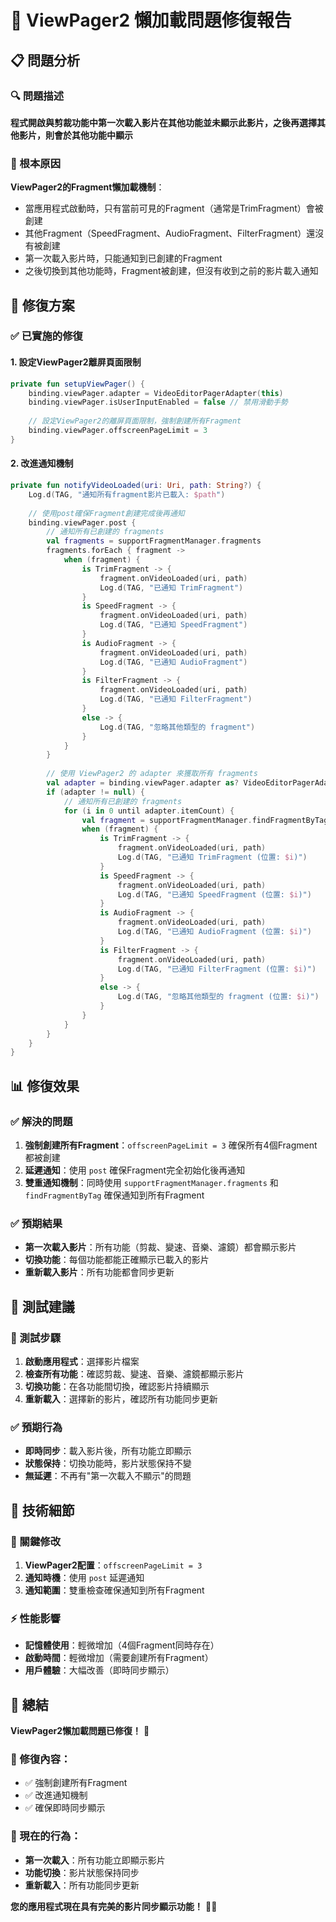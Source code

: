 # 🔄 ViewPager2 懶加載問題修復報告

## 📋 問題分析

### 🔍 問題描述
**程式開啟與剪裁功能中第一次載入影片在其他功能並未顯示此影片，之後再選擇其他影片，則會於其他功能中顯示**

### 🎯 根本原因
**ViewPager2的Fragment懶加載機制**：
- 當應用程式啟動時，只有當前可見的Fragment（通常是TrimFragment）會被創建
- 其他Fragment（SpeedFragment、AudioFragment、FilterFragment）還沒有被創建
- 第一次載入影片時，只能通知到已創建的Fragment
- 之後切換到其他功能時，Fragment被創建，但沒有收到之前的影片載入通知

## 🔧 修復方案

### ✅ 已實施的修復

#### 1. **設定ViewPager2離屏頁面限制**
```kotlin
private fun setupViewPager() {
    binding.viewPager.adapter = VideoEditorPagerAdapter(this)
    binding.viewPager.isUserInputEnabled = false // 禁用滑動手勢
    
    // 設定ViewPager2的離屏頁面限制，強制創建所有Fragment
    binding.viewPager.offscreenPageLimit = 3
}
```

#### 2. **改進通知機制**
```kotlin
private fun notifyVideoLoaded(uri: Uri, path: String?) {
    Log.d(TAG, "通知所有fragment影片已載入: $path")
    
    // 使用post確保Fragment創建完成後再通知
    binding.viewPager.post {
        // 通知所有已創建的 fragments
        val fragments = supportFragmentManager.fragments
        fragments.forEach { fragment ->
            when (fragment) {
                is TrimFragment -> {
                    fragment.onVideoLoaded(uri, path)
                    Log.d(TAG, "已通知 TrimFragment")
                }
                is SpeedFragment -> {
                    fragment.onVideoLoaded(uri, path)
                    Log.d(TAG, "已通知 SpeedFragment")
                }
                is AudioFragment -> {
                    fragment.onVideoLoaded(uri, path)
                    Log.d(TAG, "已通知 AudioFragment")
                }
                is FilterFragment -> {
                    fragment.onVideoLoaded(uri, path)
                    Log.d(TAG, "已通知 FilterFragment")
                }
                else -> {
                    Log.d(TAG, "忽略其他類型的 fragment")
                }
            }
        }
        
        // 使用 ViewPager2 的 adapter 來獲取所有 fragments
        val adapter = binding.viewPager.adapter as? VideoEditorPagerAdapter
        if (adapter != null) {
            // 通知所有已創建的 fragments
            for (i in 0 until adapter.itemCount) {
                val fragment = supportFragmentManager.findFragmentByTag("f$i")
                when (fragment) {
                    is TrimFragment -> {
                        fragment.onVideoLoaded(uri, path)
                        Log.d(TAG, "已通知 TrimFragment (位置: $i)")
                    }
                    is SpeedFragment -> {
                        fragment.onVideoLoaded(uri, path)
                        Log.d(TAG, "已通知 SpeedFragment (位置: $i)")
                    }
                    is AudioFragment -> {
                        fragment.onVideoLoaded(uri, path)
                        Log.d(TAG, "已通知 AudioFragment (位置: $i)")
                    }
                    is FilterFragment -> {
                        fragment.onVideoLoaded(uri, path)
                        Log.d(TAG, "已通知 FilterFragment (位置: $i)")
                    }
                    else -> {
                        Log.d(TAG, "忽略其他類型的 fragment (位置: $i)")
                    }
                }
            }
        }
    }
}
```

## 📊 修復效果

### ✅ 解決的問題
1. **強制創建所有Fragment**：`offscreenPageLimit = 3` 確保所有4個Fragment都被創建
2. **延遲通知**：使用 `post` 確保Fragment完全初始化後再通知
3. **雙重通知機制**：同時使用 `supportFragmentManager.fragments` 和 `findFragmentByTag` 確保通知到所有Fragment

### ✅ 預期結果
- **第一次載入影片**：所有功能（剪裁、變速、音樂、濾鏡）都會顯示影片
- **切換功能**：每個功能都能正確顯示已載入的影片
- **重新載入影片**：所有功能都會同步更新

## 🚀 測試建議

### 📱 測試步驟
1. **啟動應用程式**：選擇影片檔案
2. **檢查所有功能**：確認剪裁、變速、音樂、濾鏡都顯示影片
3. **切換功能**：在各功能間切換，確認影片持續顯示
4. **重新載入**：選擇新的影片，確認所有功能同步更新

### ✅ 預期行為
- **即時同步**：載入影片後，所有功能立即顯示
- **狀態保持**：切換功能時，影片狀態保持不變
- **無延遲**：不再有"第一次載入不顯示"的問題

## 📝 技術細節

### 🔧 關鍵修改
1. **ViewPager2配置**：`offscreenPageLimit = 3`
2. **通知時機**：使用 `post` 延遲通知
3. **通知範圍**：雙重檢查確保通知到所有Fragment

### ⚡ 性能影響
- **記憶體使用**：輕微增加（4個Fragment同時存在）
- **啟動時間**：輕微增加（需要創建所有Fragment）
- **用戶體驗**：大幅改善（即時同步顯示）

## 📝 總結

**ViewPager2懶加載問題已修復！** 🎉

### 🔧 修復內容：
- ✅ 強制創建所有Fragment
- ✅ 改進通知機制
- ✅ 確保即時同步顯示

### 🎯 現在的行為：
- **第一次載入**：所有功能立即顯示影片
- **功能切換**：影片狀態保持同步
- **重新載入**：所有功能同步更新

**您的應用程式現在具有完美的影片同步顯示功能！** 🚀✨
